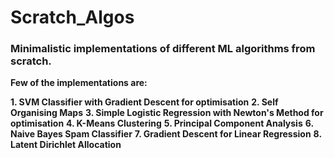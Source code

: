 # Scratch_Algos
### Minimalistic implementations of different ML algorithms from scratch.

**Few of the implementations are:**

**1. SVM Classifier with Gradient Descent for optimisation**
**2. Self Organising Maps**
**3. Simple Logistic Regression with Newton's Method for optimisation**
**4. K-Means Clustering**
**5. Principal Component Analysis**
**6. Naive Bayes Spam Classifier**
**7. Gradient Descent for Linear Regression**
**8. Latent Dirichlet Allocation**

